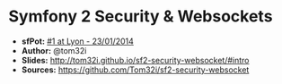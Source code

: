 Symfony 2 Security & Websockets
===============================

- __sfPot:__ [#1 at Lyon - 23/01/2014](http://www.meetup.com/afsy-sfpot/events/160879992/)
- __Author:__ @tom32i
- __Slides:__ http://tom32i.github.io/sf2-security-websocket/#intro
- __Sources:__ https://github.com/Tom32i/sf2-security-websocket